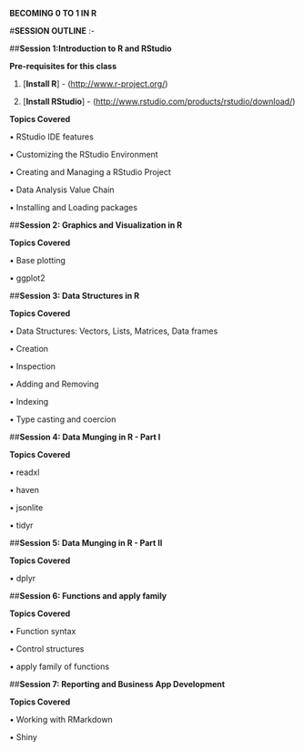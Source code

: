 **BECOMING 0 TO 1 IN R**

#**SESSION OUTLINE** :-

##**Session 1:Introduction to R and RStudio**

**Pre-requisites for this class**

1.	[**Install R**] - (http://www.r-project.org/)

2.	[**Install RStudio**] - (http://www.rstudio.com/products/rstudio/download/)

**Topics Covered**

•	RStudio IDE features

•	Customizing the RStudio Environment

•	Creating and Managing a RStudio Project

•	Data Analysis Value Chain

•	Installing and Loading packages

##**Session 2: Graphics and Visualization in R**

**Topics Covered**

•	Base plotting

•	ggplot2

##**Session 3: Data Structures in R**

**Topics Covered**

•	Data Structures: Vectors, Lists, Matrices, Data frames

•	Creation

•	Inspection

•	Adding and Removing

•	Indexing

•	Type casting and coercion

##**Session 4: Data Munging in R - Part I**

**Topics Covered**

•	readxl

•	haven

•	jsonlite

•	tidyr

##**Session 5: Data Munging in R - Part II**

**Topics Covered**

•	dplyr

##**Session 6: Functions and apply family**

**Topics Covered**

•	Function syntax

•	Control structures

•	apply family of functions

##**Session 7: Reporting and Business App Development**

**Topics Covered**

•	Working with RMarkdown

•	Shiny



